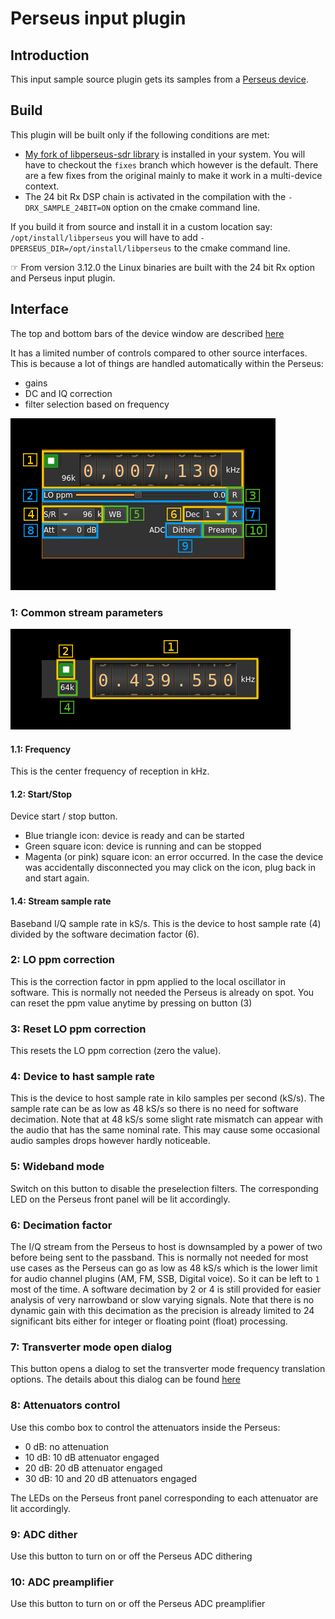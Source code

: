 <h1>Perseus input plugin</h1>

<h2>Introduction</h2>

This input sample source plugin gets its samples from a [Perseus device](http://microtelecom.it/perseus/).

<h2>Build</h2>

This plugin will be built only if the following conditions are met:

  - [My fork of libperseus-sdr library](https://github.com/f4exb/libperseus-sdr.git) is installed in your system. You will have to checkout the `fixes` branch which however is the default. There are a few fixes from the original mainly to make it work in a multi-device context.
  - The 24 bit Rx DSP chain is activated in the compilation with the `-DRX_SAMPLE_24BIT=ON` option on the cmake command line.

If you build it from source and install it in a custom location say: `/opt/install/libperseus` you will have to add `-DPERSEUS_DIR=/opt/install/libperseus` to the cmake command line.

&#9758; From version 3.12.0 the Linux binaries are built with the 24 bit Rx option and Perseus input plugin.

<h2>Interface</h2>

The top and bottom bars of the device window are described [here](../../../sdrgui/device/readme.md)

It has a limited number of controls compared to other source interfaces. This is because a lot of things are handled automatically within the Perseus:

  - gains
  - DC and IQ correction
  - filter selection based on frequency

![Perseus input plugin GUI](../../../doc/img/Perseus_plugin.png)

<h3>1: Common stream parameters</h3>

![Remote source input stream GUI](../../../doc/img/RemoteInput_plugin_01.png)

<h4>1.1: Frequency</h4>

This is the center frequency of reception in kHz.

<h4>1.2: Start/Stop</h4>

Device start / stop button.

  - Blue triangle icon: device is ready and can be started
  - Green square icon: device is running and can be stopped
  - Magenta (or pink) square icon: an error occurred. In the case the device was accidentally disconnected you may click on the icon, plug back in and start again.

<h4>1.4: Stream sample rate</h4>

Baseband I/Q sample rate in kS/s. This is the device to host sample rate (4) divided by the software decimation factor (6).

<h3>2: LO ppm correction</h3>

This is the correction factor in ppm applied to the local oscillator in software. This is normally not needed the Perseus is already on spot. You can reset the ppm value anytime by pressing on button (3)

<h3>3: Reset LO ppm correction</h3>

This resets the LO ppm correction (zero the value).

<h3>4: Device to hast sample rate</h3>

This is the device to host sample rate in kilo samples per second (kS/s). The sample rate can be as low as 48 kS/s so there is no need for software decimation. Note that at 48 kS/s some slight rate mismatch can appear with the audio that has the same nominal rate. This may cause some occasional audio samples drops however hardly noticeable.

<h3>5: Wideband mode</h3>

Switch on this button to disable the preselection filters. The corresponding LED on the Perseus front panel will be lit accordingly.

<h3>6: Decimation factor</h3>

The I/Q stream from the Perseus to host is downsampled by a power of two before being sent to the passband. This is normally not needed for most use cases as the Perseus can go as low as 48 kS/s which is the lower limit for audio channel plugins (AM, FM, SSB, Digital voice). So it can be left to `1` most of the time. A software decimation by 2 or 4 is still provided for easier analysis of very narrowband or slow varying signals. Note that there is no dynamic gain with this decimation as the precision is already limited to 24 significant bits either for integer or floating point (float) processing.

<h3>7: Transverter mode open dialog</h3>

This button opens a dialog to set the transverter mode frequency translation options. The details about this dialog can be found [here](../../../sdrgui/gui/transverterdialog.md)

<h3>8: Attenuators control</h3>

Use this combo box to control the attenuators inside the Perseus:

  - 0 dB: no attenuation
  - 10 dB: 10 dB attenuator engaged
  - 20 dB: 20 dB attenuator engaged
  - 30 dB: 10 and 20 dB attenuators engaged

The LEDs on the Perseus front panel corresponding to each attenuator are lit accordingly.

<h3>9: ADC dither</h3>

Use this button to turn on or off the Perseus ADC dithering

<h3>10: ADC preamplifier</h3>

Use this button to turn on or off the Perseus ADC preamplifier

